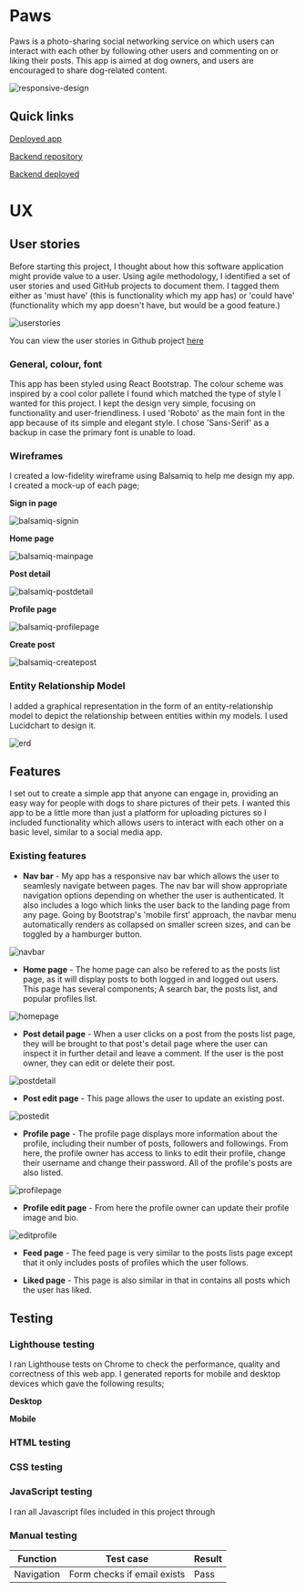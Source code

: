# Paws

Paws is a photo-sharing social networking service on which users can interact with each other by following other users and commenting on or liking their posts. This app is aimed at dog owners, and users are encouraged to share dog-related content. 

![responsive-design](../paws/src/readme/images/responsivedesign.png)

## Quick links

[Deployed app](https://paws-frontend.herokuapp.com/)

[Backend repository](https://github.com/axelzwaans/paws-backend)

[Backend deployed](https://paws-backend-api.herokuapp.com/)

# UX

## User stories

Before starting this project, I thought about how this software application might provide value to a user. Using agile methodology, I identified a set of user stories and used GitHub projects to document them. I tagged them either as 'must have' (this is functionality which my app has) or 'could have' (functionality which my app doesn't have, but would be a good feature.)

![userstories](../paws/src/readme/images/userstories.png)

You can view the user stories in Github project [here](https://github.com/axelzwaans/paws/issues)

### General, colour, font

This app has been styled using React Bootstrap. The colour scheme was inspired by a cool color pallete I found which matched the type of style I wanted for this project. I kept the design very simple, focusing on functionality and user-friendliness. I used 'Roboto' as the main font in the app because of its simple and elegant style. I chose 'Sans-Serif' as a backup in case the primary font is unable to load.

### Wireframes

I created a low-fidelity wireframe using Balsamiq to help me design my app. I created a mock-up of each page;

**Sign in page**

![balsamiq-signin](src/readme/images/balsamiq-signin.png)

**Home page**

![balsamiq-mainpage](src/readme/images/balsamiq-mainpage.png)

**Post detail**

![balsamiq-postdetail](src/readme/images/balsamiq-postdetail.png)

**Profile page**

![balsamiq-profilepage](src/readme/images/balsamiq-profilepage.png)

**Create post**

![balsamiq-createpost](src/readme/images/balsamiq-createpost.png)

### Entity Relationship Model

I added a graphical representation in the form of an entity-relationship model to depict the relationship between entities within my models. I used Lucidchart to design it.

![erd](src/readme/images/erd.png)

## Features

I set out to create a simple app that anyone can engage in, providing an easy way for people with dogs to share pictures of their pets. I wanted this app to be a little more than just a platform for uploading pictures so I included functionality which allows users to interact with each other on a basic level, similar to a social media app.

### Existing features

- **Nav bar** - My app has a responsive nav bar which allows the user to seamlesly navigate between pages. The nav bar will show appropriate navigation options depending on whether the user is authenticated. It also includes a logo which links the user back to the landing page from any page. Going by Bootstrap's 'mobile first' approach, the navbar menu automatically renders as collapsed on smaller screen sizes, and can be toggled by a hamburger button.

![navbar](src/readme/images/navbar.png)

- **Home page** - The home page can also be refered to as the posts list page, as it will display posts to both logged in and logged out users. This page has several components; A search bar, the posts list, and popular profiles list.

![homepage](src/readme/images/homepage.png)

- **Post detail page** - When a user clicks on a post from the posts list page, they will be brought to that post's detail page where the user can inspect it in further detail and leave a comment. If the user is the post owner, they can edit or delete their post.

![postdetail](src/readme/images/postdetail.png)

- **Post edit page** - This page allows the user to update an existing post. 

![postedit](src/readme/images/postedit.png)

- **Profile page** - The profile page displays more information about the profile, including their number of posts, followers and followings. From here, the profile owner has access to links to edit their profile, change their username and change their password. All of the profile's posts are also listed.

![profilepage](src/readme/images/profilepage.png)

- **Profile edit page** - From here the profile owner can update their profile image and bio. 

![editprofile](src/readme/images/editprofile.png)

- **Feed page** - The feed page is very similar to the posts lists page except that it only includes posts of profiles which the user follows. 

- **Liked page** - This page is also similar in that in contains all posts which the user has liked.

## Testing

### Lighthouse testing

I ran Lighthouse tests on Chrome to check the performance, quality and correctness of this web app. I generated reports for mobile and desktop devices which gave the following results;

**Desktop**

**Mobile**

### HTML testing

### CSS testing

### JavaScript testing

I ran all Javascript files included in this project through 

### Manual testing

| Function| Test case | Result |                                                          
|---------|-----------|--------|
| Navigation | Form checks if email exists | Pass


